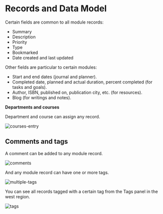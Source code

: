 # Records and Data Model

<!--
 Each module has a one-letter code, e.g. G for goals, and a color code e.g. dark green for goals. You can see the letter and color codes from accordion in the west region.

Often the module code is the first letter of the module name

G (goals), T (tasks), C (notes, historically index '''c'''ards), W (writings), ...

diagram
sns


To group tasks, Pomegranate supports up to 3 levels of parents. Goals, Courses and Department.

 -->

<!-- **Fields** -->

<!-- . Definitions of typical types. -->

Certain fields are common to all module records:

- Summary
- Description
- Priority
- Type
- Bookmarked
- Date created and last updated

Other fields are particular to certain modules:

- Start and end dates (journal and planner).
- Completed date, planned and actual duration, percent completed  (for tasks and goals).
- Author, ISBN, published on, publication city, etc. (for resources).
- Blog (for writings and notes).



**Departments and courses**

Department and course can assign any record.

![courses-entry](./images/courses-entry.jpg)

<!-- 
One of the goals of a system is show us our progress in quantitative ways and immediate way.

Explanation of each journal, planner, goal type

Pomegranate balance between flexible hierarchy, unlimited nesting and flexbile query to the user and simpler implementation to the developer -->

<!-- 


notes:

contact integration @contact




task, goal, notes can be linked to the person defined in the People module. the person need not be a user of the application. It can be the person with whom you got the notes, heard a piece of advice, or seen him/her doing things differently than your way.



GTP
JI
RES
WN

so 
planning,
journaling, progress tracking,
study and research,
writing and publishing

decomposition,
GT
WN
RE
 -->
 

## Comments and tags
A comment can be added to any module record.

![comments](./images/comments.jpg)

And any module record can have one or more tags.
<!-- ![tag-results](./images/tag-results.jpg) -->

![multiple-tags](./images/multiple-tags.jpg)



You can see all records tagged with a certain tag from the Tags panel in the west region.


![tags](./images/tags.jpg)




<!-- 
Arbitrary relationships
In addition to the relationships among the different modules set by the data model structure, one can link any two records from any module by ad hoc relationships. The relationship has a parametric type. 


If you link A to B, then when you see B, you will see it linked in reverse order to A. For example if A is a prerequisite for B, then B follows after A. You need to defines the name of the reverse relationship in the parameters too. -->


